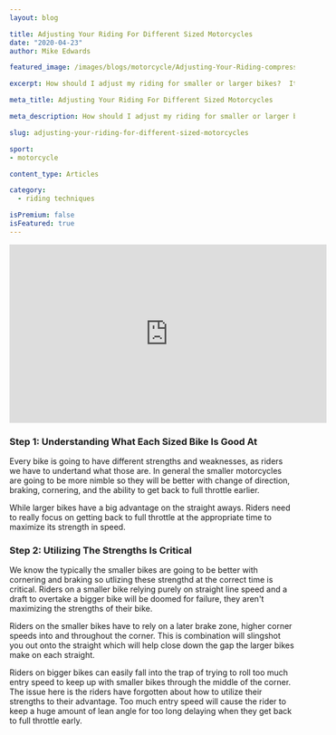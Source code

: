 ```yaml
---
layout: blog

title: Adjusting Your Riding For Different Sized Motorcycles
date: "2020-04-23"
author: Mike Edwards

featured_image: /images/blogs/motorcycle/Adjusting-Your-Riding-compressor.jpg

excerpt: How should I adjust my riding for smaller or larger bikes?  It is a question our coaches at Blayze get all the time.  Here Blayze pro coach, Mike Edwards breaks down exactly how to get the most out of any motorcycle on the race track.

meta_title: Adjusting Your Riding For Different Sized Motorcycles

meta_description: How should I adjust my riding for smaller or larger bikes?  It is a question our coaches at Blayze get all the time.  Here Blayze pro coach, Mike Edwards breaks down exactly how to get the most out of any motorcycle on the race track.

slug: adjusting-your-riding-for-different-sized-motorcycles

sport:
- motorcycle

content_type: Articles

category: 
  - riding techniques

isPremium: false
isFeatured: true
---
```


<iframe title="Blog iFrame" id="videoIframe" width="560" height="315" src="https://www.youtube.com/embed/AXNz3lEfS_Q" frameborder="0" allow="accelerometer; autoplay; encrypted-media; gyroscope; picture-in-picture" allowfullscreen></iframe>

### Step 1: Understanding What Each Sized Bike Is Good At

Every bike is going to have different strengths and weaknesses, as riders we have to undertand what those are.   In general the smaller motorcycles are going to be more nimble so they will be better with change of direction, braking, cornering, and the ability to get back to full throttle earlier.  



While larger bikes have a big advantage on the straight aways.  Riders need to really focus on getting back to full throttle at the appropriate time to maximize its strength in speed.  



### Step 2: Utilizing The Strengths Is Critical

We know the typically the smaller bikes are going to be better with cornering and braking so utlizing these strengthd at the correct time is critical.   Riders on a smaller bike relying purely on straight line speed and a draft to overtake a bigger bike will be doomed for failure, they aren't maximizing the strengths of their bike.  




Riders on the smaller bikes have to rely on a later brake zone, higher corner speeds into and throughout the corner.  This is combination will slingshot you out onto the straight which will help close down the gap the larger bikes make on each straight.




Riders on bigger bikes can easily fall into the trap of trying to roll too much entry speed to keep up with smaller bikes through the middle of the corner.  The issue here is the riders have forgotten about how to utilize their strengths to their advantage.  Too much entry speed will cause the rider to keep a huge amount of lean angle for too long delaying when they get back to full throttle early.